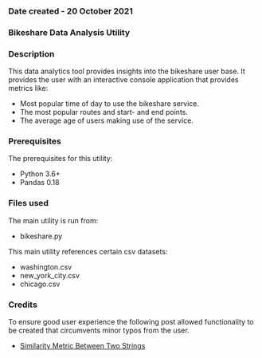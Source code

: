 ### Date created - 20 October 2021

### Bikeshare Data Analysis Utility

### Description
This data analytics tool provides insights into the bikeshare user base. It provides the user with an interactive console application that provides metrics like:

* Most popular time of day to use the bikeshare service.
* The most popular routes and start- and end points.
* The average age of users making use of the service.

### Prerequisites
The prerequisites for this utility:

* Python 3.6+
* Pandas 0.18

### Files used
The main utility is run from:

* bikeshare.py

This main utility references certain csv datasets:

* washington.csv
* new_york_city.csv
* chicago.csv

### Credits
To ensure good user experience the following post allowed functionality to be created that circumvents minor typos from the user.

* [Similarity Metric Between Two Strings](https://stackoverflow.com/questions/17388213/find-the-similarity-metric-between-two-strings)

